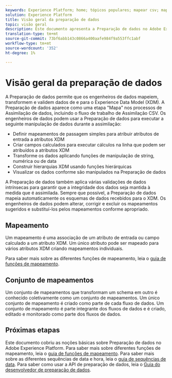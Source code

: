 ```yaml
---
keywords: Experience Platform; home; tópicos populares; mapear csv; mapear arquivo csv; mapear arquivo csv para xdm; mapear csv para xdm; guia da interface do usuário; mapeador; mapeamento; preparação de dados; preparação de dados;
solution: Experience Platform
title: Visão geral da preparação de dados
topic: visão geral
description: Este documento apresenta a Preparação de dados no Adobe Experience Platform.
translation-type: tm+mt
source-git-commit: 73bf6abb143c0866a400aafe984f9a553ffc1abf
workflow-type: tm+mt
source-wordcount: '352'
ht-degree: 1%

---
```



# Visão geral da preparação de dados

A Preparação de dados permite que os engenheiros de dados mapeiem, transformem e validem dados de e para o Experience Data Model (XDM). A Preparação de dados aparece como uma etapa &quot;Mapa&quot; nos processos de Assimilação de dados, incluindo o fluxo de trabalho de Assimilação CSV. Os engenheiros de dados podem usar a Preparação de dados para executar a seguinte manipulação de dados durante a assimilação:

- Definir mapeamentos de passagem simples para atribuir atributos de entrada a atributos XDM
- Criar campos calculados para executar cálculos na linha que podem ser atribuídos a atributos XDM
- Transforme os dados aplicando funções de manipulação de string, numérica ou de data
- Construir hierarquias XDM usando funções hierárquicas
- Visualizar os dados conforme são manipulados na Preparação de dados

A Preparação de dados também aplica várias validações de dados intrínsecas para garantir que a integridade dos dados seja mantida à medida que é assimilada. Sempre que possível, a Preparação de dados mapeia automaticamente os esquemas de dados recebidos para o XDM. Os engenheiros de dados podem alterar, corrigir e excluir os mapeamentos sugeridos e substituí-los pelos mapeamentos conforme apropriado.

## Mapeamento

Um mapeamento é uma associação de um atributo de entrada ou campo calculado a um atributo XDM. Um único atributo pode ser mapeado para vários atributos XDM criando mapeamentos individuais.

Para saber mais sobre as diferentes funções de mapeamento, leia o [guia de funções de mapeamento](./functions.md).

## Conjunto de mapeamentos

Um conjunto de mapeamentos que transformam um schema em outro é conhecido coletivamente como um conjunto de mapeamentos. Um único conjunto de mapeamento é criado como parte de cada fluxo de dados. Um conjunto de mapeamento é parte integrante dos fluxos de dados e é criado, editado e monitorado como parte dos fluxos de dados.

## Próximas etapas

Este documento cobriu as noções básicas sobre Preparação de dados no Adobe Experience Platform. Para saber mais sobre diferentes funções de mapeamento, leia o [guia de funções de mapeamento](./functions.md). Para saber mais sobre as diferentes sequências de data e hora, leia o [guia de sequências de data](./dates.md). Para saber como usar a API de preparação de dados, leia o [Guia do desenvolvedor de preparação de dados](api/overview.md).